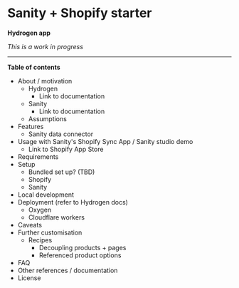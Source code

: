 # Sanity + Shopify starter

**Hydrogen app**

_This is a work in progress_

---

**Table of contents**

- About / motivation
  - Hydrogen
    - Link to documentation
  - Sanity
    - Link to documentation
  - Assumptions
- Features
  - Sanity data connector
- Usage with Sanity's Shopify Sync App / Sanity studio demo
  - Link to Shopify App Store
- Requirements
- Setup
  - Bundled set up? (TBD)
  - Shopify
  - Sanity
- Local development
- Deployment (refer to Hydrogen docs)
  - Oxygen
  - Cloudflare workers
- Caveats
- Further customisation
  - Recipes
    - Decoupling products + pages
    - Referenced product options
- FAQ
- Other references / documentation
- License
